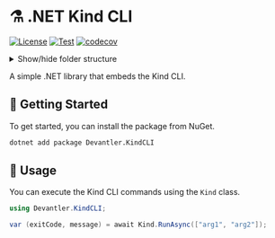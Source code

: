 # ⚗️ .NET Kind CLI

[![License](https://img.shields.io/badge/License-Apache_2.0-blue.svg)](https://opensource.org/licenses/Apache-2.0)
[![Test](https://github.com/devantler-tech/dotnet-kind-cli/actions/workflows/test.yaml/badge.svg)](https://github.com/devantler-tech/dotnet-kind-cli/actions/workflows/test.yaml)
[![codecov](https://codecov.io/gh/devantler-tech/dotnet-kind-cli/graph/badge.svg?token=RhQPb4fE7z)](https://codecov.io/gh/devantler-tech/dotnet-kind-cli)

<details>
  <summary>Show/hide folder structure</summary>

<!-- readme-tree start -->
```
.
├── .github
│   └── workflows
├── scripts
├── src
│   └── Devantler.KindCLI
│       └── runtimes
│           ├── linux-arm64
│           │   └── native
│           ├── linux-x64
│           │   └── native
│           ├── osx-arm64
│           │   └── native
│           ├── osx-x64
│           │   └── native
│           └── win-x64
│               └── native
└── tests
    └── Devantler.KindCLI.Tests
        └── KindTests

20 directories
```
<!-- readme-tree end -->

</details>

A simple .NET library that embeds the Kind CLI.

## 🚀 Getting Started

To get started, you can install the package from NuGet.

```bash
dotnet add package Devantler.KindCLI
```

## 📝 Usage

You can execute the Kind CLI commands using the `Kind` class.

```csharp
using Devantler.KindCLI;

var (exitCode, message) = await Kind.RunAsync(["arg1", "arg2"]);
```
